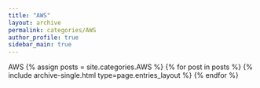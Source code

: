 ```yaml
---
title: "AWS"
layout: archive
permalink: categories/AWS
author_profile: true
sidebar_main: true
---
```


AWS
{% assign posts = site.categories.AWS %}
{% for post in posts %} {% include archive-single.html type=page.entries_layout %} {% endfor %}
